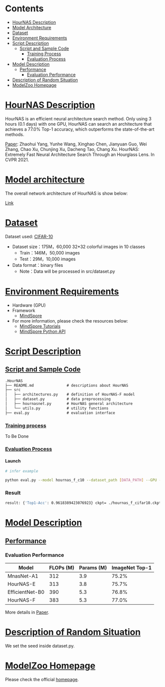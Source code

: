# Contents

- [HourNAS Description](#tinynet-description)
- [Model Architecture](#model-architecture)
- [Dataset](#dataset)
- [Environment Requirements](#environment-requirements)
- [Script Description](#script-description)
    - [Script and Sample Code](#script-and-sample-code)
        - [Training Process](#training-process)
        - [Evaluation Process](#evaluation-process)
- [Model Description](#model-description)
    - [Performance](#performance)
        - [Evaluation Performance](#evaluation-performance)
- [Description of Random Situation](#description-of-random-situation)
- [ModelZoo Homepage](#modelzoo-homepage)

# [HourNAS Description](#contents)

HourNAS is an efficient neural architecture search method. Only using 3 hours (0.1 days) with one GPU, HourNAS can search an architecture that achieves a 77.0% Top-1 accuracy, which outperforms the state-of-the-art methods.

[Paper](https://arxiv.org/abs/2005.14446): Zhaohui Yang, Yunhe Wang, Xinghao Chen, Jianyuan Guo, Wei Zhang, Chao Xu, Chunjing Xu, Dacheng Tao, Chang Xu. HourNAS: Extremely Fast Neural Architecture Search Through an Hourglass Lens. In CVPR 2021.

# [Model architecture](#contents)

The overall network architecture of HourNAS is show below:

[Link](https://arxiv.org/abs/2005.14446)

# [Dataset](#contents)

Dataset used: [CIFAR-10](http://www.cs.toronto.edu/~kriz/cifar.html)

- Dataset size：175M，60,000 32*32 colorful images in 10 classes
    - Train：146M，50,000 images
    - Test：29M，10,000 images
- Data format：binary files
    - Note：Data will be processed in src/dataset.py

# [Environment Requirements](#contents)

- Hardware (GPU)
- Framework
    - [MindSpore](https://www.mindspore.cn/install/en)
- For more information, please check the resources below:
    - [MindSpore Tutorials](https://www.mindspore.cn/tutorials/en/master/index.html)
    - [MindSpore Python API](https://www.mindspore.cn/docs/api/en/master/index.html)

# [Script Description](#contents)

## [Script and Sample Code](#contents)

```markdown
.HourNAS
├── README.md               # descriptions about HourNAS
├── src
│   ├── architectures.py    # definition of HourNAS-F model
│   ├── dataset.py          # data preprocessing
│   ├── hournasnet.py       # HourNAS general architecture
│   └── utils.py            # utility functions
├── eval.py                 # evaluation interface
```

### [Training process](#contents)

To Be Done

### [Evaluation Process](#contents)

#### Launch

```bash
# infer example

python eval.py --model hournas_f_c10 --dataset_path [DATA_PATH] --GPU --ckpt [CHECKPOINT_PATH]
```

### Result

```bash
result: {'Top1-Acc': 0.9618389423076923} ckpt= ./hournas_f_cifar10.ckpt
```

# [Model Description](#contents)

## [Performance](#contents)

### Evaluation Performance

| Model           | FLOPs (M) | Params (M) | ImageNet Top-1 |
| --------------- | --------- | ---------- | -------------- |
| MnasNet-A1      | 312       | 3.9        | 75.2%          |
| HourNAS-E       | 313       | 3.8        | 75.7%          |
| EfficientNet-B0 | 390       | 5.3        | 76.8%          |
| HourNAS-F       | 383       | 5.3        | 77.0%          |

More details in [Paper](https://arxiv.org/abs/2005.14446).

# [Description of Random Situation](#contents)

We set the seed inside dataset.py.

# [ModelZoo Homepage](#contents)

Please check the official [homepage](https://gitee.com/mindspore/mindspore/tree/master/model_zoo).
